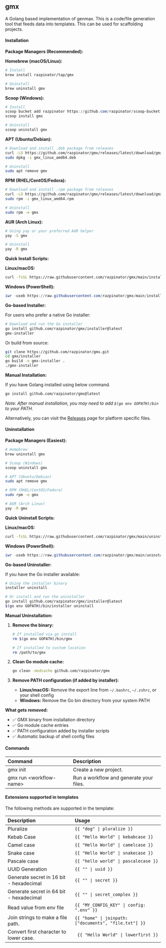## gmx

A Golang based implementation of genmax. This is a code/file generation tool that feeds data into templates. This can be used for scaffolding projects.

#### Installation

**Package Managers (Recommended):**

**Homebrew (macOS/Linux):**
```bash
# Install
brew install razpinator/tap/gmx

# Uninstall
brew uninstall gmx
```

**Scoop (Windows):**
```powershell
# Install
scoop bucket add razpinator https://github.com/razpinator/scoop-bucket
scoop install gmx

# Uninstall
scoop uninstall gmx
```

**APT (Ubuntu/Debian):**
```bash
# Download and install .deb package from releases
curl -LO https://github.com/razpinator/gmx/releases/latest/download/gmx_linux_amd64.deb
sudo dpkg -i gmx_linux_amd64.deb

# Uninstall
sudo apt remove gmx
```

**RPM (RHEL/CentOS/Fedora):**
```bash
# Download and install .rpm package from releases
curl -LO https://github.com/razpinator/gmx/releases/latest/download/gmx_linux_amd64.rpm
sudo rpm -i gmx_linux_amd64.rpm

# Uninstall
sudo rpm -e gmx
```

**AUR (Arch Linux):**
```bash
# Using yay or your preferred AUR helper
yay -S gmx

# Uninstall
yay -R gmx
```

**Quick Install Scripts:**

**Linux/macOS:**
```bash
curl -fsSL https://raw.githubusercontent.com/razpinator/gmx/main/install.sh | bash
```

**Windows (PowerShell):**
```powershell
iwr -useb https://raw.githubusercontent.com/razpinator/gmx/main/install.ps1 | iex
```

**Go-based Installer:**

For users who prefer a native Go installer:

```bash
# Download and run the Go installer
go install github.com/razpinator/gmx/installer@latest
gmx-installer
```

Or build from source:
```bash
git clone https://github.com/razpinator/gmx.git
cd gmx/installer
go build -o gmx-installer .
./gmx-installer
```

**Manual Installation:**

If you have Golang installed using below command.

```bash
go install github.com/razpinator/gmx@latest
```

*Note: After manual installation, you may need to add `$(go env GOPATH)/bin` to your PATH.*

Alternatively, you can visit the [Releases](https://github.com/razpinator/gmx/releases) page for platform specific files.

#### Uninstallation

**Package Managers (Easiest):**

```bash
# Homebrew
brew uninstall gmx

# Scoop (Windows)
scoop uninstall gmx

# APT (Ubuntu/Debian)
sudo apt remove gmx

# RPM (RHEL/CentOS/Fedora) 
sudo rpm -e gmx

# AUR (Arch Linux)
yay -R gmx
```

**Quick Uninstall Scripts:**

**Linux/macOS:**
```bash
curl -fsSL https://raw.githubusercontent.com/razpinator/gmx/main/uninstall.sh | bash
```

**Windows (PowerShell):**
```powershell
iwr -useb https://raw.githubusercontent.com/razpinator/gmx/main/uninstall.ps1 | iex
```

**Go-based Uninstaller:**

If you have the Go installer available:
```bash
# Using the installer binary
installer uninstall

# Or install and run the uninstaller
go install github.com/razpinator/gmx/installer@latest
$(go env GOPATH)/bin/installer uninstall
```

**Manual Uninstallation:**

1. **Remove the binary:**
   ```bash
   # If installed via go install
   rm $(go env GOPATH)/bin/gmx
   
   # If installed to custom location
   rm /path/to/gmx
   ```

2. **Clean Go module cache:**
   ```bash
   go clean -modcache github.com/razpinator/gmx
   ```

3. **Remove PATH configuration (if added by installer):**
   - **Linux/macOS:** Remove the export line from `~/.bashrc`, `~/.zshrc`, or your shell config
   - **Windows:** Remove the Go bin directory from your system PATH

**What gets removed:**
- ✅ GMX binary from installation directory
- ✅ Go module cache entries
- ✅ PATH configuration added by installer scripts
- ✅ Automatic backup of shell config files

#### Commands

| Command | Description |
|:---|:---|
|gmx init | Create a new project.|
|gmx run \<workflow-name> | Run a workflow and generate your files.|

#### Extensions supported in templates

The following methods are supported in the template:

| Description | Usage |
|:---|:---|
|Pluralize| `{{ "dog" \| pluralize }}`|
|Kebab Case| `{{ "Hello World" \| kebabcase }}`|
|Camel case| `{{ "Hello World" \| camelcase }}`|
|Snake case| `{{ "Hello World" \| snakecase }}`|
|Pascale case| `{{ "hello world" \| pascalecase }}`|
|UUID Generation| `{{ "" \| uuid }}`|
|Generate secret in 16 bit - hexadecimal| `{{ "" \| secret }}`|
|Generate secret in 64 bit - hexadecimal| `{{ "" \| secret_complex }}`|
|Read value from env file| `{{ "MY_CONFIG_KEY" \| config: ".env" }}`|
|Join strings to make a file path.| `{{ "home" \| joinpath: ["documents", "file.txt"] }}`|
|Convert first character to lower case.| ` {{ "Hello World" \| lowerfirst }}`|
